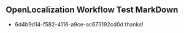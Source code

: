 ## OpenLocalization Workflow Test MarkDown
* 6d4b9d14-f582-4116-a9ce-ac673192cd0d thanks!

<!--HONumber=Aug16_HO4-->


